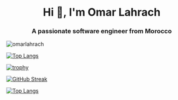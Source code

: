 <h1 align="center">Hi 👋, I'm Omar Lahrach</h1>
<h3 align="center">A passionate software engineer from Morocco</h3>

<p align="left"> <img src="https://komarev.com/ghpvc/?username=omarlahrach&label=Profile%20views&color=0e75b6&style=flat" alt="omarlahrach" /> </p>

[![Top Langs](https://github-readme-stats.vercel.app/api/top-langs/?username=omarlahrach)](https://github.com/anuraghazra/github-readme-stats)

[![trophy](https://github-profile-trophy.vercel.app/?username=omarlahrach&theme=onedark)](https://github.com/ryo-ma/github-profile-trophy)

[![GitHub Streak](http://github-readme-streak-stats.herokuapp.com?user=omarlahrach&theme=dark&ring=2EEB81&background=000000)](https://git.io/streak-stats)

[![Top Langs](https://github-readme-stats.vercel.app/api/top-langs/?username=omarlahrach&layout=compact&theme=vision-friendly-dark)](https://github.com/anuraghazra/github-readme-stats)

